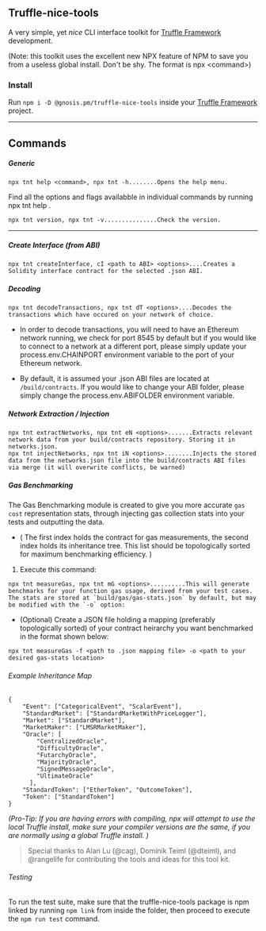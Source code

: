 ## Truffle-nice-tools
A very simple, yet *nice* CLI interface toolkit for  [Truffle Framework](https://truffleframework.com/) development.

(Note: this toolkit uses the excellent new NPX feature of NPM to save you from a useless global install. Don't be shy. The format is npx \<command>)

### Install
Run `npm i -D @gnosis.pm/truffle-nice-tools` inside your [Truffle Framework](https://truffleframework.com/) project.

---
Commands
-----

##### Generic
```
npx tnt help <command>, npx tnt -h........Opens the help menu. 
```
Find all the options and flags availabble in individual commands by running npx tnt help <commandname>. 
```
npx tnt version, npx tnt -v...............Check the version.
```
---
##### Create Interface (from ABI)
```
npx tnt createInterface, cI <path to ABI> <options>....Creates a Solidity interface contract for the selected .json ABI.
```

##### Decoding
```
npx tnt decodeTransactions, npx tnt dT <options>....Decodes the transactions which have occured on your network of choice.  
```
* In order to decode transactions, you will need to have an Ethereum network running, we check for port 8545 by default but if you would like to connect to a network at a different port, please simply update your process.env.CHAINPORT environment variable to the port of your Ethereum network.

* By default, it is assumed your .json ABI files are located at `/build/contracts`. If you would like to change your ABI folder, please simply change the process.env.ABIFOLDER environment variable. 

##### Network Extraction / Injection
```
npx tnt extractNetworks, npx tnt eN <options>.......Extracts relevant network data from your build/contracts repository. Storing it in networks.json.
npx tnt injectNetworks, npx tnt iN <options>........Injects the stored data from the networks.json file into the build/contracts ABI files via merge (it will overwrite conflicts, be warned)
```

##### Gas Benchmarking
The Gas Benchmarking module is created to give you more accurate `gas cost` representation stats, through injecting gas collection stats into your tests and outputting the data. 

  * ( The first index holds the contract for gas measurements, the second index holds its inheritance tree. This list should be topologically sorted for maximum benchmarking efficiency. )
1. Execute this command:

```
npx tnt measureGas, npx tnt mG <options>..........This will generate benchmarks for your function gas usage, derived from your test cases. The stats are stored at `build/gas/gas-stats.json` by default, but may be modified with the `-o` option:
``` 

* (Optional) Create a JSON file holding a mapping (preferably topologically sorted) of your contract heirarchy you want benchmarked in the format shown below:
```
npx tnt measureGas -f <path to .json mapping file> -o <path to your desired gas-stats location>
```

###### Example Inheritance Map
```
{
    "Event": ["CategoricalEvent", "ScalarEvent"],
    "StandardMarket": ["StandardMarketWithPriceLogger"],
    "Market": ["StandardMarket"],
    "MarketMaker": ["LMSRMarketMaker"],
    "Oracle": [
        "CentralizedOracle",
        "DifficultyOracle",
        "FutarchyOracle",
        "MajorityOracle",
        "SignedMessageOracle",
        "UltimateOracle"
      ],
    "StandardToken": ["EtherToken", "OutcomeToken"],
    "Token": ["StandardToken"]
}
```

*(Pro-Tip: If you are having errors with compiling, npx will attempt to use the local Truffle install, make sure your compiler versions are the same, if you are normally using a global Truffle install. )*

> Special thanks to Alan Lu (@cag), Dominik Teiml (@dteiml), and @rangelife for contributing the tools and ideas for this tool kit. 

###### Testing
To run the test suite, make sure that the truffle-nice-tools package is npm linked by running `npm link` from inside the folder, then proceed to execute the `npm run test` command. 